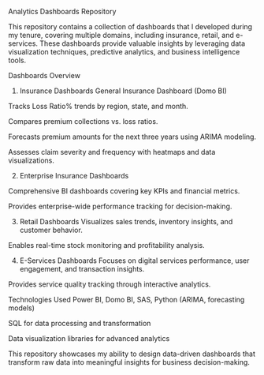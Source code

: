 Analytics Dashboards Repository

This repository contains a collection of dashboards that I developed during my tenure, covering multiple domains, including insurance, retail, and e-services. These dashboards provide valuable insights by leveraging data visualization techniques, predictive analytics, and business intelligence tools.

Dashboards Overview
1) Insurance Dashboards
General Insurance Dashboard (Domo BI)

Tracks Loss Ratio% trends by region, state, and month.

Compares premium collections vs. loss ratios.

Forecasts premium amounts for the next three years using ARIMA modeling.

Assesses claim severity and frequency with heatmaps and data visualizations.

2) Enterprise Insurance Dashboards

Comprehensive BI dashboards covering key KPIs and financial metrics.

Provides enterprise-wide performance tracking for decision-making.

3) Retail Dashboards
Visualizes sales trends, inventory insights, and customer behavior.

Enables real-time stock monitoring and profitability analysis.

4) E-Services Dashboards
Focuses on digital services performance, user engagement, and transaction insights.

Provides service quality tracking through interactive analytics.

Technologies Used
Power BI, Domo BI, SAS, Python (ARIMA, forecasting models)

SQL for data processing and transformation

Data visualization libraries for advanced analytics

This repository showcases my ability to design data-driven dashboards that transform raw data into meaningful insights for business decision-making.

